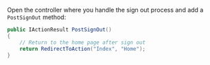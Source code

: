 Open the controller where you handle the sign out process and add a `PostSignOut` method:

```csharp
public IActionResult PostSignOut()
{
    // Return to the home page after sign out
    return RedirectToAction("Index", "Home");
}
```